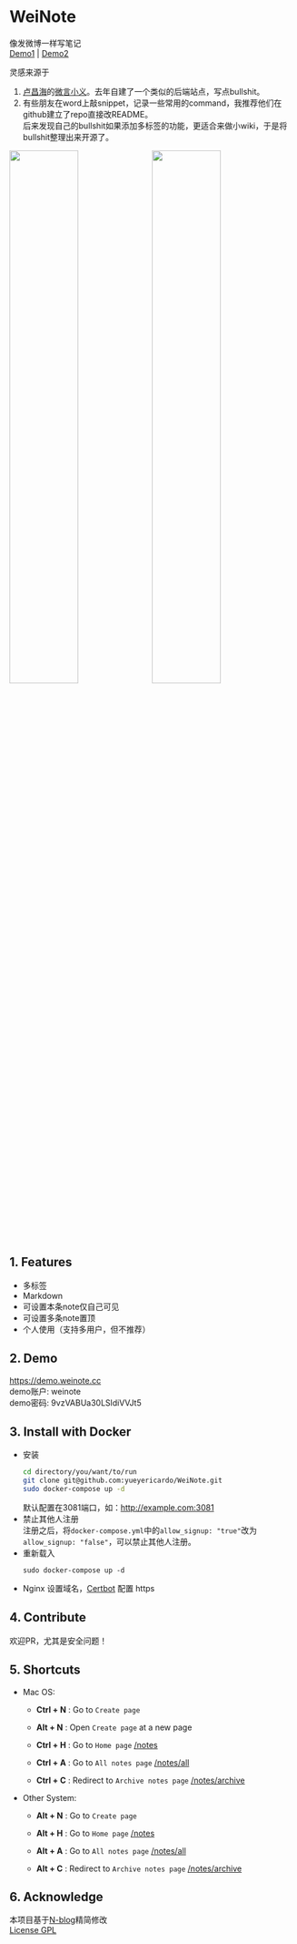 # WeiNote
像发微博一样写笔记  
[Demo1](https://demo.weinote.cc/notes)  |  [Demo2](https://wiki.yyrcd.com/notes)  

灵感来源于
1. [卢昌海](https://www.changhai.org/index.php)的[微言小义](https://www.changhai.org/articles/miscellaneous/blog/201906.php)。去年自建了一个类似的后端站点，写点bullshit。
2. 有些朋友在word上敲snippet，记录一些常用的command，我推荐他们在github建立了repo直接改README。  
后来发现自己的bullshit如果添加多标签的功能，更适合来做小wiki，于是将bullshit整理出来开源了。

<p class="img">
<a class="link"  href="https://yyrcd-1256568788.cos.na-siliconvalley.myqcloud.com/yyrcd/2019-06-13-222357.png">
<img width=49%  src="https://yyrcd-1256568788.cos.na-siliconvalley.myqcloud.com/yyrcd/2019-06-13-222357.png"></a>
<a class="link"  href="https://yyrcd-1256568788.cos.na-siliconvalley.myqcloud.com/yyrcd/2019-06-13-222927.png">
<img width=49%  src="https://yyrcd-1256568788.cos.na-siliconvalley.myqcloud.com/yyrcd/2019-06-13-222927.png"></a>
</p>

## 1. Features
- 多标签 
- Markdown
- 可设置本条note仅自己可见
- 可设置多条note置顶
- 个人使用（支持多用户，但不推荐）

## 2. Demo
https://demo.weinote.cc  
demo账户: weinote  
demo密码: 9vzVABUa30LSldiVVJt5  

## 3. Install with Docker
- 安装
  ```bash
  cd directory/you/want/to/run
  git clone git@github.com:yueyericardo/WeiNote.git
  sudo docker-compose up -d
  ```
  默认配置在3081端口，如：http://example.com:3081  
- 禁止其他人注册  
  注册之后，将`docker-compose.yml`中的`allow_signup: "true"`改为`allow_signup: "false"`，可以禁止其他人注册。  
- 重新载入
  ```
  sudo docker-compose up -d
  ```
- Nginx 设置域名，[Certbot](https://certbot.eff.org/lets-encrypt/ubuntubionic-nginx) 配置 https

## 4. Contribute
欢迎PR，尤其是安全问题！

## 5. Shortcuts
- Mac OS:
  - **Ctrl + N** : Go to `Create page`
  - **Alt  + N** : Open `Create page` at a new page

  - **Ctrl + H** : Go  to `Home page` [/notes](/notes)
  - **Ctrl + A** : Go  to `All notes page` [/notes/all](/notes/all)
  - **Ctrl + C** : Redirect  to `Archive notes page` [/notes/archive](/notes/archive)

- Other System:
  - **Alt + N** : Go to `Create page`

  - **Alt + H** : Go  to `Home page` [/notes](/notes)
  - **Alt + A** : Go  to `All notes page` [/notes/all](/notes/all)
  - **Alt + C** : Redirect  to `Archive notes page` [/notes/archive](/notes/archive)
  
## 6. Acknowledge
本项目基于[N-blog](https://github.com/nswbmw/N-blog)精简修改  
[License GPL](https://github.com/yueyericardo/WeiNote/blob/master/LICENSE)
